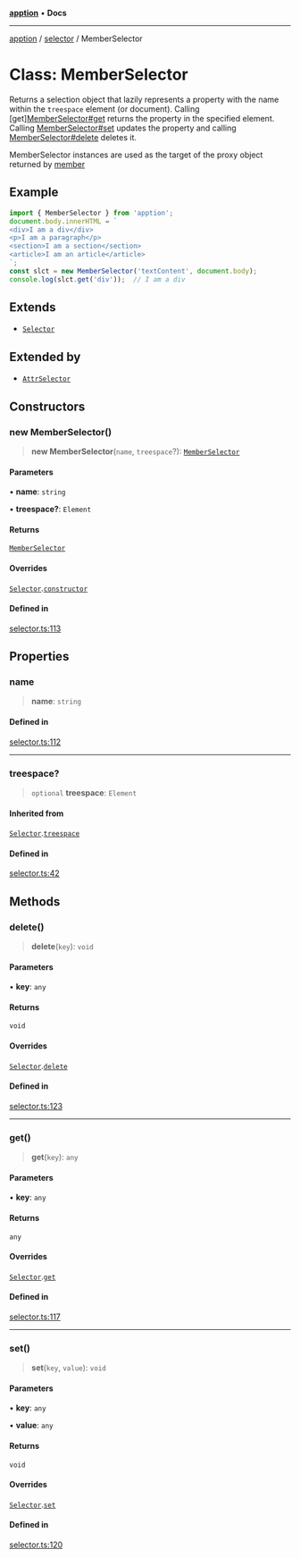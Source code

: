 [**apption**](../../README.md) • **Docs**

***

[apption](../../modules.md) / [selector](../README.md) / MemberSelector

# Class: MemberSelector

Returns a selection object that lazily represents a property with the name within the `treespace` element (or document).
Calling [get][MemberSelector#get](MemberSelector.md#get) returns the property in the specified element.  
Calling [MemberSelector#set](MemberSelector.md#set) updates the property and calling [MemberSelector#delete](MemberSelector.md#delete)
deletes it. 

MemberSelector instances are used as the target of the proxy object returned by [member](../functions/member.md)

## Example

```ts
import { MemberSelector } from 'apption';
document.body.innerHTML = `
<div>I am a div</div>
<p>I am a paragraph</p>
<section>I am a section</section>
<article>I am an article</article>
`;
const slct = new MemberSelector('textContent', document.body);
console.log(slct.get('div'));  // I am a div
```

## Extends

- [`Selector`](Selector.md)

## Extended by

- [`AttrSelector`](AttrSelector.md)

## Constructors

### new MemberSelector()

> **new MemberSelector**(`name`, `treespace`?): [`MemberSelector`](MemberSelector.md)

#### Parameters

• **name**: `string`

• **treespace?**: `Element`

#### Returns

[`MemberSelector`](MemberSelector.md)

#### Overrides

[`Selector`](Selector.md).[`constructor`](Selector.md#constructors)

#### Defined in

[selector.ts:113](https://github.com/mksunny1/apption/blob/db22d834b74a7e66a6f9b8ca626095b91c5a8508/src/selector.ts#L113)

## Properties

### name

> **name**: `string`

#### Defined in

[selector.ts:112](https://github.com/mksunny1/apption/blob/db22d834b74a7e66a6f9b8ca626095b91c5a8508/src/selector.ts#L112)

***

### treespace?

> `optional` **treespace**: `Element`

#### Inherited from

[`Selector`](Selector.md).[`treespace`](Selector.md#treespace)

#### Defined in

[selector.ts:42](https://github.com/mksunny1/apption/blob/db22d834b74a7e66a6f9b8ca626095b91c5a8508/src/selector.ts#L42)

## Methods

### delete()

> **delete**(`key`): `void`

#### Parameters

• **key**: `any`

#### Returns

`void`

#### Overrides

[`Selector`](Selector.md).[`delete`](Selector.md#delete)

#### Defined in

[selector.ts:123](https://github.com/mksunny1/apption/blob/db22d834b74a7e66a6f9b8ca626095b91c5a8508/src/selector.ts#L123)

***

### get()

> **get**(`key`): `any`

#### Parameters

• **key**: `any`

#### Returns

`any`

#### Overrides

[`Selector`](Selector.md).[`get`](Selector.md#get)

#### Defined in

[selector.ts:117](https://github.com/mksunny1/apption/blob/db22d834b74a7e66a6f9b8ca626095b91c5a8508/src/selector.ts#L117)

***

### set()

> **set**(`key`, `value`): `void`

#### Parameters

• **key**: `any`

• **value**: `any`

#### Returns

`void`

#### Overrides

[`Selector`](Selector.md).[`set`](Selector.md#set)

#### Defined in

[selector.ts:120](https://github.com/mksunny1/apption/blob/db22d834b74a7e66a6f9b8ca626095b91c5a8508/src/selector.ts#L120)

